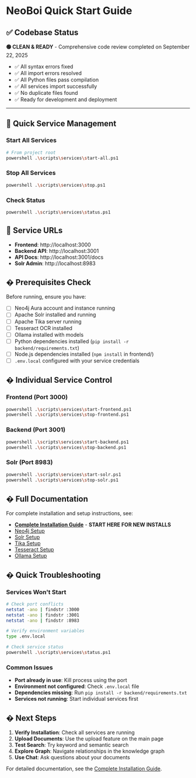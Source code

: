 # NeoBoi Quick Start Guide

## ✅ Codebase Status

**🟢 CLEAN & READY** - Comprehensive code review completed on September 22, 2025
- ✅ All syntax errors fixed
- ✅ All import errors resolved
- ✅ All Python files pass compilation
- ✅ All services import successfully
- ✅ No duplicate files found
- ✅ Ready for development and deployment

---

## 🚀 Quick Service Management

### Start All Services
```bash
# From project root
powershell .\scripts\services\start-all.ps1
```

### Stop All Services
```bash
powershell .\scripts\services\stop.ps1
```

### Check Status
```bash
powershell .\scripts\services\status.ps1
```

## 📍 Service URLs

- **Frontend**: http://localhost:3000
- **Backend API**: http://localhost:3001
- **API Docs**: http://localhost:3001/docs
- **Solr Admin**: http://localhost:8983

## � Prerequisites Check

Before running, ensure you have:

- [ ] Neo4j Aura account and instance running
- [ ] Apache Solr installed and running
- [ ] Apache Tika server running
- [ ] Tesseract OCR installed
- [ ] Ollama installed with models
- [ ] Python dependencies installed (`pip install -r backend/requirements.txt`)
- [ ] Node.js dependencies installed (`npm install` in frontend/)
- [ ] `.env.local` configured with your service credentials

## � Individual Service Control

### Frontend (Port 3000)
```bash
powershell .\scripts\services\start-frontend.ps1
powershell .\scripts\services\stop-frontend.ps1
```

### Backend (Port 3001)
```bash
powershell .\scripts\services\start-backend.ps1
powershell .\scripts\services\stop-backend.ps1
```

### Solr (Port 8983)
```bash
powershell .\scripts\services\start-solr.ps1
powershell .\scripts\services\stop-solr.ps1
```

## � Full Documentation

For complete installation and setup instructions, see:

- **[Complete Installation Guide](INSTALLATION.md)** - **START HERE FOR NEW INSTALLS**
- [Neo4j Setup](docs/installation/neo4j-installation.md)
- [Solr Setup](docs/installation/solr-installation.md)
- [Tika Setup](docs/installation/tika-installation.md)
- [Tesseract Setup](docs/installation/tesseract-installation.md)
- [Ollama Setup](docs/installation/ollama-installation.md)

## � Quick Troubleshooting

### Services Won't Start
```bash
# Check port conflicts
netstat -ano | findstr :3000
netstat -ano | findstr :3001
netstat -ano | findstr :8983

# Verify environment variables
type .env.local

# Check service status
powershell .\scripts\services\status.ps1
```

### Common Issues
- **Port already in use**: Kill process using the port
- **Environment not configured**: Check `.env.local` file
- **Dependencies missing**: Run `pip install -r backend/requirements.txt`
- **Services not running**: Start individual services first

## � Next Steps

1. **Verify Installation**: Check all services are running
2. **Upload Documents**: Use the upload feature on the main page
3. **Test Search**: Try keyword and semantic search
4. **Explore Graph**: Navigate relationships in the knowledge graph
5. **Use Chat**: Ask questions about your documents

For detailed documentation, see the [Complete Installation Guide](INSTALLATION.md).